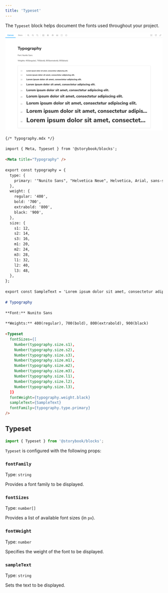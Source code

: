 ```yaml
---
title: 'Typeset'
---
```


The `Typeset` block helps document the fonts used throughout your project.

![Screenshot of Typeset block](./doc-block-typeset-optimized.png)<!-- TK -->

<!-- prettier-ignore-start -->

```md
{/* Typography.mdx */}

import { Meta, Typeset } from '@storybook/blocks';

<Meta title="Typography" />

export const typography = {
  type: {
    primary: '"Nunito Sans", "Helvetica Neue", Helvetica, Arial, sans-serif',
  },
  weight: {
    regular: '400',
    bold: '700',
    extrabold: '800',
    black: '900',
  },
  size: {
    s1: 12,
    s2: 14,
    s3: 16,
    m1: 20,
    m2: 24,
    m3: 28,
    l1: 32,
    l2: 40,
    l3: 48,
  },
};

export const SampleText = 'Lorem ipsum dolor sit amet, consectetur adipiscing elit.';

# Typography

**Font:** Nunito Sans

**Weights:** 400(regular), 700(bold), 800(extrabold), 900(black)

<Typeset
  fontSizes={[
    Number(typography.size.s1),
    Number(typography.size.s2),
    Number(typography.size.s3),
    Number(typography.size.m1),
    Number(typography.size.m2),
    Number(typography.size.m3),
    Number(typography.size.l1),
    Number(typography.size.l2),
    Number(typography.size.l3),
  ]}
  fontWeight={typography.weight.black}
  sampleText={SampleText}
  fontFamily={typography.type.primary}
/>
```

<!-- prettier-ignore-end -->

## Typeset

```js
import { Typeset } from '@storybook/blocks';
```

`Typeset` is configured with the following props:

### `fontFamily`

Type: `string`

Provides a font family to be displayed.

### `fontSizes`

Type: `number[]`

Provides a list of available font sizes (in `px`).

### `fontWeight`

Type: `number`

Specifies the weight of the font to be displayed.

### `sampleText`

Type: `string`

Sets the text to be displayed.
